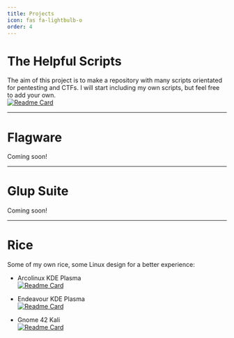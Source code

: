 ```yaml
---
title: Projects
icon: fas fa-lightbulb-o
order: 4
---
```


# The Helpful Scripts

The aim of this project is to make a repository with many scripts orientated for pentesting and CTFs. I will start including my own scripts, but feel free to add your own.<br>
[![Readme Card](https://github-readme-stats.vercel.app/api/pin/?username=zeropio&repo=the_helpful_scripts&theme=dark)](https://github.com/zeropio/the_helpful_scripts)

---

# Flagware

Coming soon!


---

# Glup Suite

Coming soon!

---

# Rice

Some of my own rice, some Linux design for a better experience:


- Arcolinux KDE Plasma <br>
  [![Readme Card](https://github-readme-stats.vercel.app/api/pin/?username=zeropio&repo=dotfiles&theme=dark)](https://github.com/zeropio/dotfiles/tree/main/arcolinux-kde)

- Endeavour KDE Plasma <br>
  [![Readme Card](https://github-readme-stats.vercel.app/api/pin/?username=zeropio&repo=dotfiles&theme=dark)](https://github.com/zeropio/dotfiles/tree/main/endeavour-plasma)


- Gnome 42 Kali <br>
  [![Readme Card](https://github-readme-stats.vercel.app/api/pin/?username=zeropio&repo=dotfiles&theme=dark)](https://github.com/zeropio/dotfiles/tree/main/kali-gnome)
